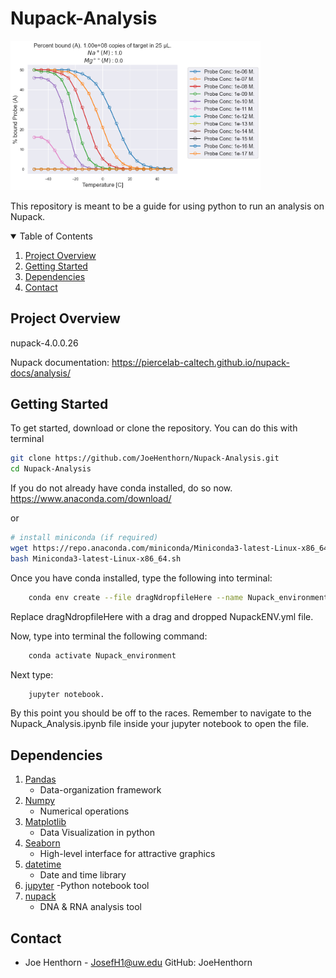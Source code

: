 # Nupack-Analysis
<img src='NUPACK_Results.png' width=400px>

<!-- ABOUT THE PROJECT -->

This repository is meant to be a guide for using python to run an analysis on Nupack.




<!-- TABLE OF CONTENTS -->
<details open="open">
  <summary>Table of Contents</summary>
  <ol>
    <li><a href="#project-overview">Project Overview</a></li>
    <li><a href="#getting-started">Getting Started</a></li>
    <li><a href="#dependencies">Dependencies</a></li>
    <li><a href="#contact">Contact</a></li>
  </ol>
</details>


<!-- ABOUT THE PROJECT -->
## Project Overview

nupack-4.0.0.26

Nupack documentation: https://piercelab-caltech.github.io/nupack-docs/analysis/



<!-- GETTING STARTED -->
## Getting Started


To get started, download or clone the repository. You can do this with terminal

```sh
git clone https://github.com/JoeHenthorn/Nupack-Analysis.git
cd Nupack-Analysis
```

If you do not already have conda installed, do so now.
https://www.anaconda.com/download/

or 

```sh
# install miniconda (if required)
wget https://repo.anaconda.com/miniconda/Miniconda3-latest-Linux-x86_64.sh
bash Miniconda3-latest-Linux-x86_64.sh
```

Once you have conda installed, type the following into terminal:
```sh
	conda env create --file dragNdropfileHere --name Nupack_environment
```

Replace dragNdropfileHere with a drag and dropped NupackENV.yml file.

Now, type into terminal the following command:
```sh
	conda activate Nupack_environment
```
Next type:
```sh
	jupyter notebook.
```

By this point you should be off to the races. Remember to navigate to the Nupack_Analysis.ipynb file inside your jupyter notebook to open the file.


## Dependencies
1. [Pandas](https://anaconda.org/anaconda/pandas)
	- Data-organization framework
2. [Numpy](https://anaconda.org/anaconda/numpy)
	- Numerical operations
3. [Matplotlib](https://anaconda.org/anaconda/matplotlib)
	- Data Visualization in python 
4. [Seaborn](https://anaconda.org/anaconda/seaborn)
	- High-level interface for attractive graphics
5. [datetime](https://anaconda.org/trentonoliphant/datetime)
	- Date and time library
6. [jupyter](https://jupyter.org/install)
	-Python notebook tool
6. [nupack](http://www.nupack.org/downloads)
	- DNA & RNA analysis tool


<!-- CONTACT -->
## Contact

- Joe Henthorn - JosefH1@uw.edu  GitHub: JoeHenthorn
